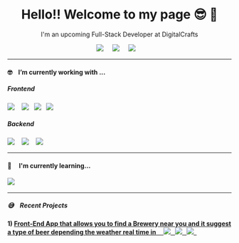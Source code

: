 <h1 align='center'> Hello!! Welcome to my page 😎 🌴</h1>

<p align='center'>
  I'm an upcoming Full-Stack Developer at DigitalCrafts 
</p>

<p align='center'>
  <!-- Ghost Logo -->
  <a href="https://andressantana.net"><img src="https://img.shields.io/badge/Personal-%23738A94.svg?&style=for-the-badge&logo=ghost&logoColor=white"/></a>&nbsp;&nbsp;&nbsp;&nbsp;
  <!-- LinkedIn -->
  <a href="https://www.linkedin.com/in/andressantana619/"><img src="https://img.shields.io/badge/linkedin-%230077B5.svg?&style=for-the-badge&logo=linkedin&logoColor=white" /></a>&nbsp;&nbsp;&nbsp;&nbsp;
  <!-- Email -->
  <a href="mailto:andresantana619@gmail.com?subject=Hello%20Andres!"><img src="https://img.shields.io/badge/email-%23D14836.svg?&style=for-the-badge&logo=hey&logoColor=white" /></a>&nbsp;&nbsp;&nbsp;&nbsp;

</p>

<hr>


<h4> 🤓  &nbsp;&nbsp;&nbsp;I’m currently working with ...</h4>

<h5> Frontend</h5>
<p >
  <!-- React -->
  <img src="https://img.shields.io/badge/react%20-%2361DAFB.svg?&style=for-the-badge&logo=react&logoColor=white" />&nbsp;&nbsp;&nbsp;
  <!-- HTML 5 -->
  <img src="https://img.shields.io/badge/html5%20-%23e34f26.svg?&style=for-the-badge&logo=html5&logoColor=white" />&nbsp;&nbsp;
  <!-- CSS -->
  <img src="https://img.shields.io/badge/css3%20-%231572B6.svg?&style=for-the-badge&logo=css3&logoColor=white" />&nbsp;&nbsp;
  <!-- JavaScript -->
  <img src="https://img.shields.io/badge/javascript%20-%238B8B8B.svg?&style=for-the-badge&logo=javascript&logoColor=white" />&nbsp;&nbsp;
</p>

<h5> Backend</h5>
<p>
  <!-- Node -->
  <img src="https://img.shields.io/badge/node.js%20-%23339933.svg?&style=for-the-badge&logo=node.js&logoColor=white" />&nbsp;&nbsp;&nbsp;
  <!-- PostgreSQL -->
  <img src="https://img.shields.io/badge/PostgreSQL%20-%23336791.svg?&style=for-the-badge&logo=postgresql&logoColor=white" />&nbsp;&nbsp;&nbsp;
  <!-- Next.js -->
  <img src="https://img.shields.io/badge/next.js%20-%23000000.svg?&style=for-the-badge&logo=next.js&logoColor=white" />&nbsp;&nbsp;&nbsp;
</p>

<hr>


<h4>🤯 &nbsp;&nbsp;&nbsp; I'm currently learning...</h4>
<p >
  <!-- Python -->
  <img src="https://img.shields.io/badge/python%20-%233776AB.svg?&style=for-the-badge&logo=python&logoColor=white" />&nbsp;&nbsp;&nbsp;
</p>

<hr>

<h5>😅  &nbsp;&nbsp;&nbsp;Recent Projects</h5>
<p>
  <h4>
  1) 
  <!-- Brew Finder App -->
  <a href="https://github.com/starskreen619/central-command-7">Front-End App that allows you to find a Brewery near you and it suggest a type of beer depending the weather real time in &nbsp;&nbsp;&nbsp;
    <!-- HTML 5 -->
  <img src="https://img.shields.io/badge/html5%20-%23e34f26.svg?&style=for-the-badge&logo=html5&logoColor=white" />&nbsp;&nbsp;
  <!-- CSS -->
  <img src="https://img.shields.io/badge/css3%20-%231572B6.svg?&style=for-the-badge&logo=css3&logoColor=white" />&nbsp;&nbsp;
  <!-- JavaScript -->
  <img src="https://img.shields.io/badge/javascript%20-%238B8B8B.svg?&style=for-the-badge&logo=javascript&logoColor=white" />&nbsp;&nbsp;
  </h4>
</p>
